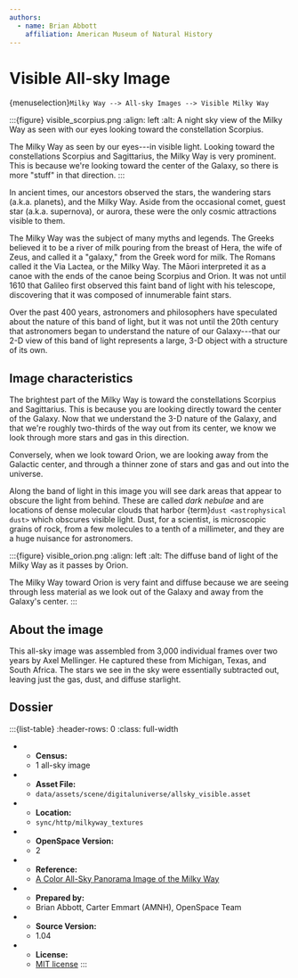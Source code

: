```yaml
---
authors:
  - name: Brian Abbott
    affiliation: American Museum of Natural History
---
```



# Visible All-sky Image

{menuselection}`Milky Way --> All-sky Images --> Visible Milky Way`


:::{figure} visible_scorpius.png
:align: left
:alt: A night sky view of the Milky Way as seen with our eyes looking toward the constellation Scorpius.

The Milky Way as seen by our eyes---in visible light. Looking toward the constellations Scorpius and Sagittarius, the Milky Way is very prominent. This is because we're looking toward the center of the Galaxy, so there is more "stuff" in that direction.
:::


In ancient times, our ancestors observed the stars, the wandering stars (a.k.a. planets), and the Milky Way. Aside from the occasional comet, guest star (a.k.a. supernova), or aurora, these were the only cosmic attractions visible to them.

The Milky Way was the subject of many myths and legends. The Greeks believed it to be a river of milk pouring from the breast of Hera, the wife of Zeus, and called it a "galaxy," from the Greek word for milk. The Romans called it the Via Lactea, or the Milky Way. The Māori interpreted it as a canoe with the ends of the canoe being Scorpius and Orion. It was not until 1610 that Galileo first observed this faint band of light with his telescope, discovering that it was composed of innumerable faint stars.

Over the past 400 years, astronomers and philosophers have speculated about the nature of this band of light, but it was not until the 20th century that astronomers began to understand the nature of our Galaxy---that our 2-D view of this band of light represents a large, 3-D object with a structure of its own.



## Image characteristics

The brightest part of the Milky Way is toward the constellations Scorpius and Sagittarius. This is because you are looking directly toward the center of the Galaxy. Now that we understand the 3-D nature of the Galaxy, and that we're roughly two-thirds of the way out from its center, we know we look through more stars and gas in this direction.

Conversely, when we look toward Orion, we are looking away from the Galactic center, and through a thinner zone of stars and gas and out into the universe.

Along the band of light in this image you will see dark areas that appear to obscure the light from behind. These are called *dark nebulae* and are locations of dense molecular clouds that harbor {term}`dust <astrophysical dust>` which obscures visible light. Dust, for a scientist, is microscopic grains of rock, from a few molecules to a tenth of a millimeter, and they are a huge nuisance for astronomers.



:::{figure} visible_orion.png
:align: left
:alt: The diffuse band of light of the Milky Way as it passes by Orion. 

The Milky Way toward Orion is very faint and diffuse because we are seeing through less material as we look out of the Galaxy and away from the Galaxy's center.
:::



## About the image

This all-sky image was assembled from 3,000 individual frames over two years by Axel Mellinger. He captured these from Michigan, Texas, and South Africa. The stars we see in the sky were essentially subtracted out, leaving just the gas, dust, and diffuse starlight.


## Dossier
:::{list-table}
:header-rows: 0
:class: full-width

* - **Census:**
  - 1 all-sky image
* - **Asset File:**
  - `data/assets/scene/digitaluniverse/allsky_visible.asset`
* - **Location:**
  - `sync/http/milkyway_textures`
* - **OpenSpace Version:**
  - 2
* - **Reference:**
  - [A Color All-Sky Panorama Image of the Milky Way](https://doi.org/10.1086/648480)
* - **Prepared by:**
  - Brian Abbott, Carter Emmart (AMNH), OpenSpace Team
* - **Source Version:**
  - 1.04
* - **License:**
  - [MIT license](https://github.com/OpenSpace/OpenSpace/blob/master/LICENSE.md)
:::
